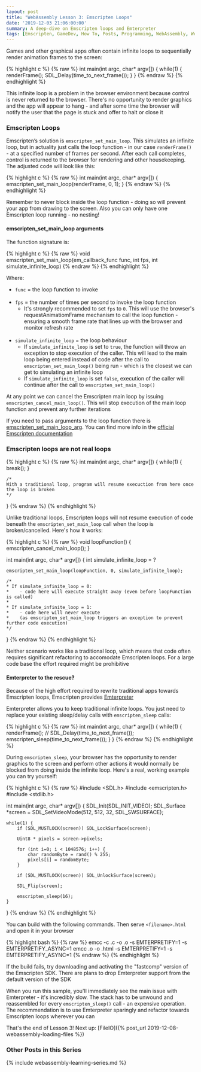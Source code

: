 ```yaml
---
layout: post
title: "WebAssembly Lesson 3: Emscripten Loops"
date: '2019-12-03 21:06:00:00'
summary: A deep-dive on Emscripten loops and Emterpreter
tags: [Emscripten, GameDev, How To, Posts, Programming, WebAssembly, Web Development]
---
```


Games and other graphical apps often contain infinite loops to sequentially render animation frames to the screen:

{% highlight c %}
{% raw %}
int main(int argc, char* argv[]) {
    while(1) {        
        renderFrame();
        SDL_Delay(time_to_next_frame());
    }
}
{% endraw %}
{% endhighlight %}

This infinite loop is a problem in the browser environment because control is never returned to the browser. There's no opportunity to render graphics and the app will appear to hang - and after some time the browser will notify the user that the page is stuck and offer to halt or close it


### Emscripten Loops

Emscripten’s solution is `emscripten_set_main_loop`. This simulates an infinite loop, but in actuality just calls the loop function - in our case `renderFrame()` - at a specified number of frames per second. After each call completes, control is returned to the browser for rendering and other housekeeping. The adjusted code will look like this:

{% highlight c %}
{% raw %}
int main(int argc, char* argv[]) {
    emscripten_set_main_loop(renderFrame, 0, 1);
}
{% endraw %}
{% endhighlight %}

Remember to never block inside the loop function - doing so will prevent your app from drawing to the screen. Also you can only have one Emscripten loop running - no nesting!


#### emscripten_set_main_loop arguments

The function signature is:

{% highlight c %}
{% raw %}
void emscripten_set_main_loop(em_callback_func func, int fps, int simulate_infinite_loop)
{% endraw %}
{% endhighlight %}

Where:

* `func` = the loop function to invoke
<br /><br />
* `fps` = the number of times per second to invoke the loop function 
  * It's strongly recommended to set `fps` to `0`. This will use the browser's requestAnimatiomFrame mechanism to call the loop function - ensuring a smooth frame rate that lines up with the browser and monitor refresh rate
<br /><br />
* `simulate_infinite_loop` = the loop behaviour
  * If `simulate_infinite_loop` is set to `true`, the function will throw an exception to stop execution of the caller. This will lead to the main loop being entered instead of code after the call to `emscripten_set_main_loop()` being run - which is the closest we can get to simulating an infinite loop
  * If `simulate_infinite_loop` is set `false`, execution of the caller will continue after the call to `emscripten_set_main_loop()`

At any point we can cancel the Emscripten main loop by issuing `emscripten_cancel_main_loop()`. This will stop execution of the main loop function and prevent any further iterations

If you need to pass arguments to the loop function there is <a href="https://emscripten.org/docs/api_reference/emscripten.h.html#c.emscripten_set_main_loop_arg" target="_blank">emscripten_set_main_loop_arg</a>. You can find more info in the <a href="https://emscripten.org/docs/porting/emscripten-runtime-environment.html#browser-main-loop" target="_blank">official Emscripten documentation</a>


### Emscripten loops are not real loops

{% highlight c %}
{% raw %}
int main(int argc, char* argv[]) {
    while(1) {
        break();
    }

    /* 
    With a traditional loop, program will resume execuction from here once the loop is broken
    */
}
{% endraw %}
{% endhighlight %}

Unlike traditional loops, Emscripten loops will not resume execution of code beneath the `emscripten_set_main_loop` call when the loop is broken/cancelled. Here's how it works:
 
{% highlight c %}
{% raw %}
void loopFunction() {
    emscripten_cancel_main_loop();
}

int main(int argc, char* argv[]) {
    int simulate_infinite_loop = ?

    emscripten_set_main_loop(loopFunction, 0, simulate_infinite_loop);

    /* 
    * If simulate_infinite_loop = 0:
    *    - code here will execute straight away (even before loopFunction is called)
    *
    * If simulate_infinite_loop = 1:
    *    - code here will never execute
    *    (as emscripten_set_main_loop triggers an exception to prevent further code execution)
    */
}
{% endraw %}
{% endhighlight %}

Neither scenario works like a traditional loop, which means that code often requires significant refactoring to accomodate Emscripten loops. For a large code base the effort required might be prohibitive


#### Emterpreter to the rescue?
 
Because of the high effort required to rewrite traditional apps towards Emscripten loops, Emscripten provides <a href="https://github.com/emscripten-core/emscripten/wiki/Emterpreter" target="_blank">Emterpreter</a>

Emterpreter allows you to keep traditional infinite loops. You just need to replace your existing sleep/delay calls with `emscripten_sleep` calls: 

{% highlight c %}
{% raw %}
int main(int argc, char* argv[]) {
    while(1) {        
        renderFrame();
        // SDL_Delay(time_to_next_frame());
        emscripten_sleep(time_to_next_frame());
    }
}
{% endraw %}
{% endhighlight %}

During `emscripten_sleep`, your browser has the opportunity to render graphics to the screen and perform other actions it would normally be blocked from doing inside the infinite loop. Here's a real, working example you can try yourself:

{% highlight c %}
{% raw %}
#include <SDL.h>
#include <emscripten.h>
#include <stdlib.h>

int main(int argc, char* argv[]) {
    SDL_Init(SDL_INIT_VIDEO);
    SDL_Surface *screen = SDL_SetVideoMode(512, 512, 32, SDL_SWSURFACE);
    
    while(1) {
        if (SDL_MUSTLOCK(screen)) SDL_LockSurface(screen);

        Uint8 * pixels = screen->pixels;
    
        for (int i=0; i < 1048576; i++) {
            char randomByte = rand() % 255;
            pixels[i] = randomByte;
        }

        if (SDL_MUSTLOCK(screen)) SDL_UnlockSurface(screen);

        SDL_Flip(screen);

        emscripten_sleep(16);
    }
}
{% endraw %}
{% endhighlight %}

You can build with the following commands. Then serve `<filename>.html` and open it in your browser

{% highlight bash %}
{% raw %}
emcc -c <filename>.c -o <filename>.o -s EMTERPRETIFY=1 -s EMTERPRETIFY_ASYNC=1
emcc <filename>.o -o <filename>.html -s EMTERPRETIFY=1 -s EMTERPRETIFY_ASYNC=1
{% endraw %}
{% endhighlight %}

If the build fails, try downloading and activating the "fastcomp" version of the Emscripten SDK. There are plans to drop Emterpreter support from the default version of the SDK 

When you run this sample, you'll immediately see the main issue with Emterpreter - it's incredibly slow. The stack has to be unwound and reassembled for every `emscripten_sleep()` call - an expensive operation. The recommendation is to use Emterpreter sparingly and refactor towards Emscripten loops wherever you can

That's the end of Lesson 3! Next up: [FileIO]({% post_url 2019-12-08-webassembly-loading-files %})


### Other Posts in this Series

{% include webassembly-learning-series.md %}
